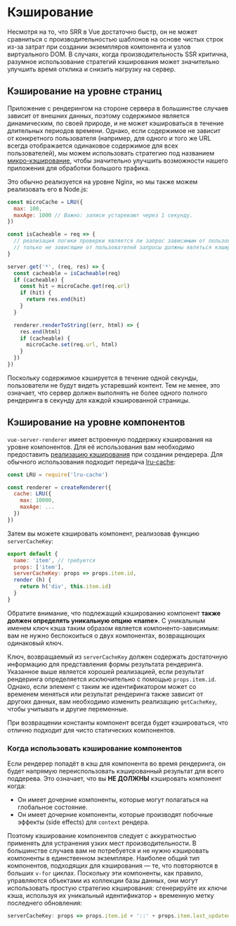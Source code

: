 # Кэширование

Несмотря на то, что SRR в Vue достаточно быстр, он не может сравниться с производительностью шаблонов на основе чистых строк из-за затрат при создании экземпляров компонента и узлов виртуального DOM. В случаях, когда производительность SSR критична, разумное использование стратегий кэширования может значительно улучшить время отклика и снизить нагрузку на сервер.

## Кэширование на уровне страниц

Приложение с рендерингом на стороне сервера в большинстве случаев зависит от внешних данных, поэтому содержимое является динамическим, по своей природе, и не может кэшироваться в течение длительных периодов времени. Однако, если содержимое не зависит от конкретного пользователя (например, для одного и того же URL всегда отображается одинаковое содержимое для всех пользователей), мы можем использовать стратегию под названием [микро-кэширование](https://www.nginx.com/blog/benefits-of-microcaching-nginx/), чтобы значительно улучшить возможности нашего приложения для обработки большого трафика.

Это обычно реализуется на уровне Nginx, но мы также можем реализовать его в Node.js:

``` js
const microCache = LRU({
  max: 100,
  maxAge: 1000 // Важно: записи устаревают через 1 секунду.
})

const isCacheable = req => {
  // реализация логики проверки является ли запрос зависимым от пользователя.
  // только не зависящие от пользователей запросы должны являться кэшируемыми
}

server.get('*', (req, res) => {
  const cacheable = isCacheable(req)
  if (cacheable) {
    const hit = microCache.get(req.url)
    if (hit) {
      return res.end(hit)
    }
  }

  renderer.renderToString((err, html) => {
    res.end(html)
    if (cacheable) {
      microCache.set(req.url, html)
    }
  })
})
```

Поскольку содержимое кэшируется в течение одной секунды, пользователи не будут видеть устаревший контент. Тем не менее, это означает, что сервер должен выполнять не более одного полного рендеринга в секунду для каждой кэшированной страницы.

## Кэширование на уровне компонентов

`vue-server-renderer` имеет встроенную поддержку кэширования на уровне компонентов. Для её использования вам необходимо предоставить [реализацию кэширования](./api.md#cache) при создании рендерера. Для обычного использования подходит передача [lru-cache](https://github.com/isaacs/node-lru-cache):

``` js
const LRU = require('lru-cache')

const renderer = createRenderer({
  cache: LRU({
    max: 10000,
    maxAge: ...
  })
})
```

Затем вы можете кэшировать компонент, реализовав функцию `serverCacheKey`:

``` js
export default {
  name: 'item', // требуется
  props: ['item'],
  serverCacheKey: props => props.item.id,
  render (h) {
    return h('div', this.item.id)
  }
}
```

Обратите внимание, что подлежащий кэшированию компонент **также должен определять уникальную опцию «name»**. С уникальным именем ключ кэша таким образом является компоненто-зависимым: вам не нужно беспокоиться о двух компонентах, возвращающих одинаковый ключ.

Ключ, возвращаемый из `serverCacheKey` должен содержать достаточную информацию для представления формы результата рендеринга. Указанное выше является хорошей реализацией, если результат рендеринга определяется исключительно с помощью `props.item.id`. Однако, если элемент с таким же идентификатором может со временем меняться или результат рендеринга также зависит от другоих данных, вам необходимо изменить реализацию `getCacheKey`, чтобы учитывать и другие переменные.

При возвращении константы компонент всегда будет кэшироваться, что отлично подходит для чисто статических компонентов.

### Когда использовать кэширование компонентов

Если рендерер попадёт в кэш для компонента во время рендеринга, он будет напрямую переиспользовать кэшированный результат для всего поддерева. Это означает, что вы **НЕ ДОЛЖНЫ** кэшировать компонент когда:

- Он имеет дочерние компоненты, которые могут полагаться на глобальное состояние.
- Он имеет дочерние компоненты, которые производят побочные эффекты (side effects) для `context` рендера.

Поэтому кэширование компонентов следует с аккуратностью применять для устранения узких мест производительности. В большинстве случаев вам не потребуется и не нужно кэшировать компоненты в единственном экземпляре. Наиболее общий тип компонентов, подходящих для кэширования — те, что повторяются в больших `v-for` циклах. Поскольку эти компоненты, как правило, управляются объектами из коллекции базы данных, они могут использовать простую стратегию кэширования: сгенерируйте их ключи кэша, используя их уникальный идентификатор + временную метку последнего обновления:

``` js
serverCacheKey: props => props.item.id + '::' + props.item.last_updated
```
